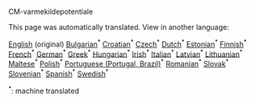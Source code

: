 <p> CM-varmekildepotentiale </p>

This page was automatically translated. View in another language:

[English](en-CM-Heat-source-potential) (original) [Bulgarian](bg-CM-Heat-source-potential)<sup>\*</sup> [Croatian](hr-CM-Heat-source-potential)<sup>\*</sup> [Czech](cs-CM-Heat-source-potential)<sup>\*</sup>  [Dutch](nl-CM-Heat-source-potential)<sup>\*</sup> [Estonian](et-CM-Heat-source-potential)<sup>\*</sup> [Finnish](fi-CM-Heat-source-potential)<sup>\*</sup> [French](fr-CM-Heat-source-potential)<sup>\*</sup> [German](de-CM-Heat-source-potential)<sup>\*</sup> [Greek](el-CM-Heat-source-potential)<sup>\*</sup> [Hungarian](hu-CM-Heat-source-potential)<sup>\*</sup> [Irish](ga-CM-Heat-source-potential)<sup>\*</sup> [Italian](it-CM-Heat-source-potential)<sup>\*</sup> [Latvian](lv-CM-Heat-source-potential)<sup>\*</sup> [Lithuanian](lt-CM-Heat-source-potential)<sup>\*</sup> [Maltese](mt-CM-Heat-source-potential)<sup>\*</sup> [Polish](pl-CM-Heat-source-potential)<sup>\*</sup> [Portuguese (Portugal, Brazil)](pt-CM-Heat-source-potential)<sup>\*</sup> [Romanian](ro-CM-Heat-source-potential)<sup>\*</sup> [Slovak](sk-CM-Heat-source-potential)<sup>\*</sup> [Slovenian](sl-CM-Heat-source-potential)<sup>\*</sup> [Spanish](es-CM-Heat-source-potential)<sup>\*</sup> [Swedish](sv-CM-Heat-source-potential)<sup>\*</sup> 

<sup>\*</sup>: machine translated
